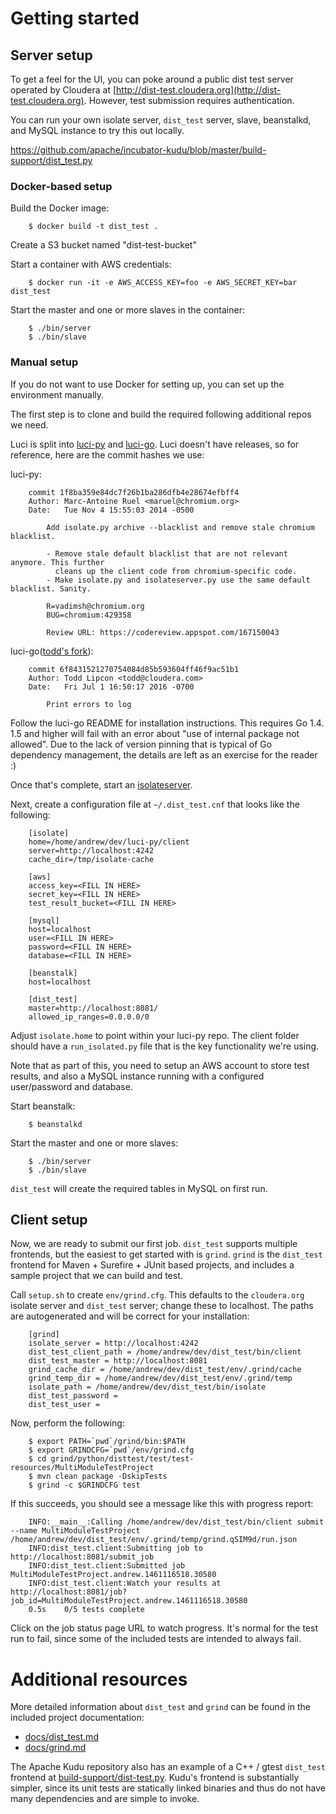 # Getting started

## Server setup

To get a feel for the UI, you can poke around a public dist test server operated by Cloudera at [http://dist-test.cloudera.org](http://dist-test.cloudera.org).
However, test submission requires authentication.

You can run your own isolate server, `dist_test` server, slave, beanstalkd, and MySQL instance to try this out locally.

https://github.com/apache/incubator-kudu/blob/master/build-support/dist_test.py

### Docker-based setup

Build the Docker image:

        $ docker build -t dist_test .

Create a S3 bucket named "dist-test-bucket"

Start a container with AWS credentials:

        $ docker run -it -e AWS_ACCESS_KEY=foo -e AWS_SECRET_KEY=bar dist_test

Start the master and one or more slaves in the container:

        $ ./bin/server
        $ ./bin/slave

### Manual setup
If you do not want to use Docker for setting up, you can set up the environment manually.

The first step is to clone and build the required following additional repos we need.

Luci is split into [luci-py](https://github.com/luci/luci-py) and [luci-go](https://github.com/luci/luci-go).
Luci doesn't have releases, so for reference, here are the commit hashes we use:

luci-py:

        commit 1f8ba359e84dc7f26b1ba286dfb4e28674efbff4
        Author: Marc-Antoine Ruel <maruel@chromium.org>
        Date:   Tue Nov 4 15:55:03 2014 -0500

            Add isolate.py archive --blacklist and remove stale chromium blacklist.

            - Remove stale default blacklist that are not relevant anymore. This further
              cleans up the client code from chromium-specific code.
            - Make isolate.py and isolateserver.py use the same default blacklist. Sanity.

            R=vadimsh@chromium.org
            BUG=chromium:429358

            Review URL: https://codereview.appspot.com/167150043

luci-go([todd's fork](https://github.com/toddlipcon/luci-go)):


        commit 6f8431521270754084d85b593604ff46f9ac51b1
        Author: Todd Lipcon <todd@cloudera.com>
        Date:   Fri Jul 1 16:50:17 2016 -0700
        
            Print errors to log
    	

Follow the luci-go README for installation instructions.
This requires Go 1.4. 1.5 and higher will fail with an error about "use of internal package not allowed".
Due to the lack of version pinning that is typical of Go dependency management, the details are left as an exercise for the reader :)

Once that's complete, start an [isolateserver](https://isolateserver.appspot.com/).

Next, create a configuration file at `~/.dist_test.cnf` that looks like the following:

        [isolate]
        home=/home/andrew/dev/luci-py/client
        server=http://localhost:4242
        cache_dir=/tmp/isolate-cache

        [aws]
        access_key=<FILL IN HERE>
        secret_key=<FILL IN HERE>
        test_result_bucket=<FILL IN HERE>

        [mysql]
        host=localhost
        user=<FILL IN HERE>
        password=<FILL IN HERE>
        database=<FILL IN HERE>

        [beanstalk]
        host=localhost

        [dist_test]
        master=http://localhost:8081/
        allowed_ip_ranges=0.0.0.0/0

Adjust `isolate.home` to point within your luci-py repo. The client folder should have a `run_isolated.py` file that is the key functionality we're using.

Note that as part of this, you need to setup an AWS account to store test results, and also a MySQL instance running with a configured user/password and database.

Start beanstalk:

        $ beanstalkd

Start the master and one or more slaves:

        $ ./bin/server
        $ ./bin/slave

`dist_test` will create the required tables in MySQL on first run.

## Client setup

Now, we are ready to submit our first job.
`dist_test` supports multiple frontends, but the easiest to get started with is `grind`.
`grind` is the `dist_test` frontend for Maven + Surefire + JUnit based projects, and includes a sample project that we can build and test.

Call `setup.sh` to create `env/grind.cfg`. This defaults to the `cloudera.org` isolate server and `dist_test` server; change these to localhost.
The paths are autogenerated and will be correct for your installation:

        [grind]
        isolate_server = http://localhost:4242
        dist_test_client_path = /home/andrew/dev/dist_test/bin/client
        dist_test_master = http://localhost:8081
        grind_cache_dir = /home/andrew/dev/dist_test/env/.grind/cache
        grind_temp_dir = /home/andrew/dev/dist_test/env/.grind/temp
        isolate_path = /home/andrew/dev/dist_test/bin/isolate
        dist_test_password = 
        dist_test_user = 

Now, perform the following:

        $ export PATH=`pwd`/grind/bin:$PATH
        $ export GRINDCFG=`pwd`/env/grind.cfg
        $ cd grind/python/disttest/test/test-resources/MultiModuleTestProject
        $ mvn clean package -DskipTests
        $ grind -c $GRINDCFG test

If this succeeds, you should see a message like this with progress report:

        INFO:__main__:Calling /home/andrew/dev/dist_test/bin/client submit --name MultiModuleTestProject /home/andrew/dev/dist_test/env/.grind/temp/grind.qSIM9d/run.json
        INFO:dist_test.client:Submitting job to http://localhost:8081/submit_job
        INFO:dist_test.client:Submitted job MultiModuleTestProject.andrew.1461116518.30580
        INFO:dist_test.client:Watch your results at http://localhost:8081/job?job_id=MultiModuleTestProject.andrew.1461116518.30580
        0.5s    0/5 tests complete

Click on the job status page URL to watch progress. It's normal for the test run to fail, since some of the included tests are intended to always fail.

# Additional resources

More detailed information about `dist_test` and `grind` can be found in the included project documentation:

* [docs/dist_test.md](dist_test.md)
* [docs/grind.md](grind.md)

The Apache Kudu repository also has an example of a C++ / gtest `dist_test` frontend at [build-support/dist-test.py](https://github.com/apache/incubator-kudu/blob/master/build-support/dist_test.py).
Kudu's frontend is substantially simpler, since its unit tests are statically linked binaries and thus do not have many dependencies and are simple to invoke.
